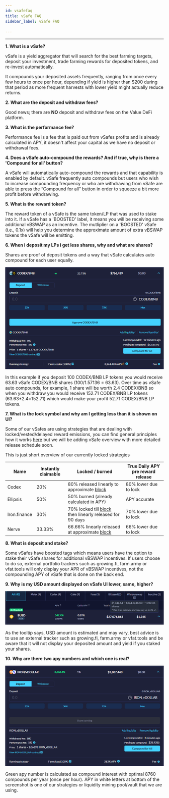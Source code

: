 ```yaml
---
id: vsafefaq
title: vSafe FAQ
sidebar_label: vSafe FAQ

---
```

---


**1. What is a vSafe?**

vSafe is a yield aggregator that will search for the best farming targets, deposit your investment, trade farming rewards for deposited tokens, and re-invest automatically.

It compounds your deposited assets frequently, ranging from once every few hours to once per hour, depending if yield is higher than $200 during that period as more frequent harvests with lower yield might actually reduce returns. 

**2. What are the deposit and withdraw fees?**

Good news; there are **NO** deposit and withdraw fees on the Value DeFi platform.

**3. What is the performance fee?**

Performance fee is a fee that is paid out from vSafes profits and is already calculated in APY, it doesn't affect your capital as we have no deposit or withdrawal fees.

**4. Does a vSafe auto-compound the rewards? And if true, why is there a 'Compound for all' button?**

A vSafe will automatically auto-compound the rewards and that capability is enabled by default.  vSafe frequently auto compounds but users who wish to increase compounding frequency or who are withdrawing from vSafe are able to press the “Compound for all” button in order to squeeze a bit more profit before withdrawing.

**5. What is the reward token?**

The reward token of a vSafe is the same token/LP that was used to stake into it.  If a vSafe has a 'BOOSTED' label, it means you will be receiving some additional vBSWAP as an incentive.  The mutliplier on a 'BOOSTED' vSafe (i.e., 0.1x) will help you determine the approximate amount of extra vBSWAP tokens the vSafe will be emitting.

**6. When i deposit my LPs i get less shares, why and what are shares?**

Shares are proof of deposit tokens and a way that vSafe calculates auto compound for each user equally. 

![vsafefaq1](../img/vsafefaq1.png)

In this example if you deposit 100 CODEX/BNB LP tokens you would receive 63.63 vSafe CODEX/BNB shares (100/1.57136 = 63.63). Over time as vSafe auto compounds, for example, 1 share will be worth 2.4 CODEX/BNB so when you withdraw you would receive 152.71 CODEX/BNB LP tokens (63.63*2.4=152.71) which would make your profit 52.71 CODEX/BNB LP tokens.

**7. What is the lock symbol and why am I getting less than it is shown on UI?**

Some of our vSafes are using strategies that are dealing with locked/vested/delayed reward emissions, you can find general principles how it works [here](https://docs.valuedefi.io/guides/vFarmvsvSafe) but we will be adding vSafe overview with more detailed release schedule soon.

This is just short overview of our currently locked strategies

| Name         	| Instantly claimable  	| Locked / burned                                                                                                        	| True Daily APY pre reward release    	|
|--------------	|----------------------	|------------------------------------------------------------------------------------------------------------------------	|--------------------------------------	|
| Codex        	| 20%                  	| 80% released linearly to approximate [block](https://bscscan.com/block/countdown/8891201)                                    	| 80% lower due to lock                	|
| Ellipsis     	| 50%                  	| 50% burned (already calculated in APY)                                                                                 	| APY accurate                         	|
| Iron.finance 	| 30%                  	| 70% locked till [block](https://bscscan.com/block/countdown/6675734) then linearly released for 90 days                	| 70% lower due to lock                	|
| Nerve        	| 33.33%               	| 66.66% linearly released at approximate [block](https://bscscan.com/block/countdown/11483201)                                  	| 66% lower due to lock                	|

**8. What is deposit and stake?**

Some vSafes have boosted tags which means users have the option to stake their vSafe shares for additional vBSWAP incentives. If users choose to do so, external portfolio trackers such as growing.fi, farm.army or vfat.tools will only display your APR of vBSWAP incentives, not the compounding APY of vSafe that is done on the back end. 

**9. Why is my USD amount displayed on vSafe UI lower, same, higher?**

![vsafefaq2](../img/vsafefaq2.png)

As the tooltip says, USD amount is estimated and may vary, best advice is to use an external tracker such as growing.fi, farm.army or vfat.tools and be aware that it will not display your deposited amount and yield if you staked your shares.

**10. Why are there two apy numbers and which one is real?**

![vsafefaq3](../img/vsafefaq3.png)

Green apy number is calculated as compound interest with optimal 8760 compounds per year (once per hour). APY in white letters at bottom of the screenshot is one of our strategies or liquidity mining pool/vault that we are using.
